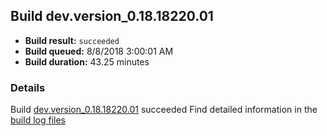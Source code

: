 ## Build dev.version_0.18.18220.01
- **Build result:** `succeeded`
- **Build queued:** 8/8/2018 3:00:01 AM
- **Build duration:** 43.25 minutes
### Details
Build [dev.version_0.18.18220.01](https://winappstudio.visualstudio.com/web/build.aspx?pcguid=a4ef43be-68ce-4195-a619-079b4d9834c2&builduri=vstfs%3a%2f%2f%2fBuild%2fBuild%2f26098) succeeded
Find detailed information in the [build log files](https://uwpctdiags.blob.core.windows.net/buildlogs/dev.version_0.18.18220.01_logs.zip)
